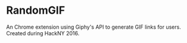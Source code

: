 # RandomGIF
An Chrome extension using Giphy's API to generate GIF links for users. Created during HackNY 2016.
